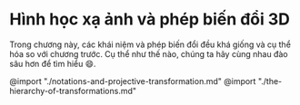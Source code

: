 # Hình học xạ ảnh và phép biến đổi 3D

Trong chương này, các khái niệm và phép biến đổi đều khá giống và cụ thể hóa so với chương trước. Cụ thể như thế nào, chúng ta hãy cùng nhau đào sâu hơn để tìm hiểu :smile:.

@import "./notations-and-projective-transformation.md"
@import "./the-hierarchy-of-transformations.md"